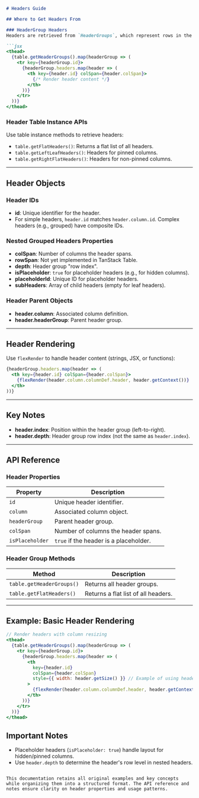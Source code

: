 

```markdown
# Headers Guide

## Where to Get Headers From

### HeaderGroup Headers
Headers are retrieved from `HeaderGroups`, which represent rows in the `<thead>` section. Access headers via `headerGroup.headers`:

```jsx
<thead>
  {table.getHeaderGroups().map(headerGroup => (
    <tr key={headerGroup.id}>
      {headerGroup.headers.map(header => (
        <th key={header.id} colSpan={header.colSpan}>
          {/* Render header content */}
        </th>
      ))}
    </tr>
  ))}
</thead>
```

### Header Table Instance APIs
Use table instance methods to retrieve headers:
- `table.getFlatHeaders()`: Returns a flat list of all headers.
- `table.getLeftLeafHeaders()`: Headers for pinned columns.
- `table.getRightFlatHeaders()`: Headers for non-pinned columns.

---

## Header Objects

### Header IDs
- **id**: Unique identifier for the header.
- For simple headers, `header.id` matches `header.column.id`. Complex headers (e.g., grouped) have composite IDs.

### Nested Grouped Headers Properties
- **colSpan**: Number of columns the header spans.
- **rowSpan**: Not yet implemented in TanStack Table.
- **depth**: Header group "row index".
- **isPlaceholder**: `true` for placeholder headers (e.g., for hidden columns).
- **placeholderId**: Unique ID for placeholder headers.
- **subHeaders**: Array of child headers (empty for leaf headers).

### Header Parent Objects
- **header.column**: Associated column definition.
- **header.headerGroup**: Parent header group.

---

## Header Rendering

Use `flexRender` to handle header content (strings, JSX, or functions):

```jsx
{headerGroup.headers.map(header => (
  <th key={header.id} colSpan={header.colSpan}>
    {flexRender(header.column.columnDef.header, header.getContext())}
  </th>
))}
```

---

## Key Notes
- **header.index**: Position within the header group (left-to-right).
- **header.depth**: Header group row index (not the same as `header.index`).

---

## API Reference

### Header Properties
| Property          | Description                                                                 |
|-------------------|-----------------------------------------------------------------------------|
| `id`              | Unique header identifier.                                                   |
| `column`          | Associated column object.                                                   |
| `headerGroup`     | Parent header group.                                                        |
| `colSpan`         | Number of columns the header spans.                                          |
| `isPlaceholder`    | `true` if the header is a placeholder.                                       |

### Header Group Methods
| Method                | Description                                                                 |
|-----------------------|-----------------------------------------------------------------------------|
| `table.getHeaderGroups()` | Returns all header groups.                                               |
| `table.getFlatHeaders()` | Returns a flat list of all headers.                                      |

---

## Example: Basic Header Rendering
```jsx
// Render headers with column resizing
<thead>
  {table.getHeaderGroups().map(headerGroup => (
    <tr key={headerGroup.id}>
      {headerGroup.headers.map(header => (
        <th
          key={header.id}
          colSpan={header.colSpan}
          style={{ width: header.getSize() }} // Example of using header sizing API
        >
          {flexRender(header.column.columnDef.header, header.getContext())}
        </th>
      ))}
    </tr>
  ))}
</thead>
```

## Important Notes
- Placeholder headers (`isPlaceholder: true`) handle layout for hidden/pinned columns.
- Use `header.depth` to determine the header's row level in nested headers.
``` 

This documentation retains all original examples and key concepts while organizing them into a structured format. The API reference and notes ensure clarity on header properties and usage patterns.